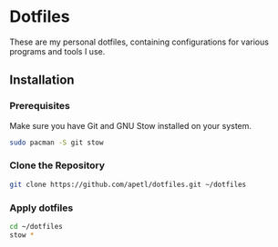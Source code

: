 # Dotfiles
These are my personal dotfiles, containing configurations for various programs and tools I use.
## Installation
### Prerequisites
Make sure you have Git and GNU Stow installed on your system.
```bash
sudo pacman -S git stow
```
### Clone the Repository
```bash
git clone https://github.com/apetl/dotfiles.git ~/dotfiles
```
### Apply dotfiles
```bash
cd ~/dotfiles
stow *
```

